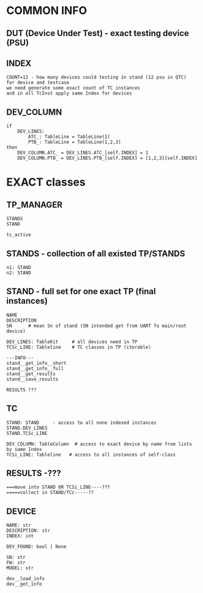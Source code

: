 COMMON INFO
===========

DUT (Device Under Test) - exact testing device (PSU)
---

INDEX
-----
    COUNT=12 - how many devices could testing in stand (12 psu in QTC)
    for device and testcase
    we need generate some exact count of TC instances
    and in all TcInst apply same Index for devices

DEV_COLUMN
----------
    if
        DEV_LINES:
            ATC_: TableLine = TableLine(1)
            PTB_: TableLine = TableLine(1,2,3)
    then
        DEV_COLUMN.ATC_ = DEV_LINES.ATC_[self.INDEX] = 1
        DEV_COLUMN.PTB_ = DEV_LINES.PTB_[self.INDEX] = [1,2,3][self.INDEX]


EXACT classes
=============

TP_MANAGER
----------
    STANDS
    STAND

    tc_active


STANDS - collection of all existed TP/STANDS
--------
	n1: STAND
	n2: STAND


STAND - full set for one exact TP (final instances)
-------
    NAME
    DESCRIPTION
    SN      # mean Sn of stand (SN intended get from UART fo main/root device)
    
    DEV_LINES: TableKit     # all devices need in TP
    TCSc_LINE: Tableline    # TC classes in TP (iterable)
    
    ---INFO---
    stand__get_info__short
    stand__get_info__full
    stand__get_results
    stand__save_results
    
    RESULTS ???
    

TC
--
	STAND: STAND     - access to all none indexed instances
	STAND.DEV_LINES
	STAND.TCSc_LINE

	DEV_COLUMN: TableColumn  # access to exact device by name from lists by same Index
	TCSi_LINE: Tableline   # access to all instances of self-class


RESULTS -???
-------
    ===move into STAND OR TCSi_LINE----??? 
    =====collect in STAND/TCс-----??


DEVICE
--------
    NAME: str
    DESCRIPTION: str
    INDEX: int

    DEV_FOUND: bool | None

    SN: str
    FW: str
    MODEL: str

    dev__load_info
    dev__get_info
